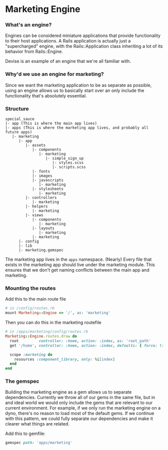 # Marketing Engine

### What's an engine?
Engines can be considered miniature applications that provide functionality to their host applications. A Rails application is actually just a "supercharged" engine, with the Rails::Application class inheriting a lot of its behavior from Rails::Engine.

Devise is an example of an engine that we're all familiar with.

### Why'd we use an engine for marketing?
Since we want the marketing application to be as separate as
possible, using an engine allows us to basically start over
an only include the functionality that's absolutely
essential.

### Structure
```
special_sauce
|- app (This is where the main app lives)
|- apps (This is where the marketing app lives, and probably all future apps)
   |- marketing
      |- app
         |- assets
            |- components
               |- marketing
                  |- simple_sign_up
                     |- styles.scss
                     |- scripts.scss
            |- fonts
            |- images
            |- javascripts
               |- marketing
            |- stylesheets
               |- marketing
         |- controllers
            |- marketing
         |- helpers
            |- marketing
         |- views
            |- components
               |- marketing
            |- layouts
               |- marketing
            |- marketing
      |- config
      |- lib
      |- marketing.gemspec
```

The marketing app lives in the `apps` namespace.  (Nearly) Every file that exists in the marketing app should live under the
marketing module.  This ensures that we don't get naming conflicts between the main app and marketing.

### Mounting the routes
Add this to the main route file
```ruby
# in /config/routes.rb
mount Marketing::Engine => '/', as: 'marketing'
```

Then you can do this in the marketing routefile
```ruby
# in /apps/marketing/config/routes.rb
Marketing::Engine.routes.draw do
  root         controller: :home, action: :index, as: 'root_path'
  get '/home', controller: :home, action: :index, defaults: { force: true }

  scope :marketing do
    resources :component_library, only: %i[index]
  end
end
```

### The gemspec
Building the marketing engine as a gem allows us to separate dependencies.  Currently we throw all of our gems in the same file, but in
and ideal world we would only include the gems that are relevant to our current environment.  For example, if we only run the marketing
engine on a dyno, there's no reason to load most of the default gems.  If we continue with this pattern, we could fully separate
our dependencies and make it clearer what things are related.

Add this to gemfile:
```ruby
gemspec path: 'apps/marketing'
```
